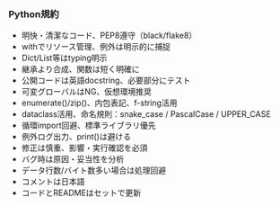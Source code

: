 ### Python規約

- 明快・清潔なコード、PEP8遵守（black/flake8）
- withでリソース管理、例外は明示的に捕捉
- Dict/List等はtyping明示
- 継承より合成、関数は短く明確に
- 公開コードは英語docstring、必要部分にテスト
- 可変グローバルはNG、仮想環境推奨
- enumerate()/zip()、内包表記、f-string活用
- dataclass活用、命名規則：snake_case / PascalCase / UPPER_CASE
- 循環import回避、標準ライブラリ優先
- 例外ログ出力、print()は避ける
- 修正は慎重、影響・実行確認を必須
- バグ時は原因・妥当性を分析
- データ行数/バイト数多い場合は処理回避
- コメントは日本語
- コードとREADMEはセットで更新
